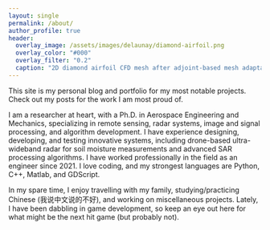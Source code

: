 ```yaml
---
layout: single
permalink: /about/
author_profile: true
header:
  overlay_image: /assets/images/delaunay/diamond-airfoil.png
  overlay_color: "#000"
  overlay_filter: "0.2"
  caption: "2D diamond airfoil CFD mesh after adjoint-based mesh adaptation, colored by pressure."
---
```


This site is my personal blog and portfolio for my most notable projects.
Check out my posts for the work I am most proud of.

I am a researcher at heart, with a Ph.D. in Aerospace Engineering and Mechanics, specializing in remote sensing, radar systems, image and signal processing, and algorithm development. 
I have experience designing, developing, and testing innovative systems, including drone-based ultra-wideband radar for soil moisture measurements and advanced SAR processing algorithms. 
I have worked professionally in the field as an engineer since 2021.
I love coding, and my strongest languages are Python, C++, Matlab, and GDScript. 

In my spare time, I enjoy travelling with my family, studying/practicing Chinese (我说中文说的不好), and working on miscellaneous projects.
Lately, I have been dabbling in game development, so keep an eye out here for what might be the next hit game (but probably not).
